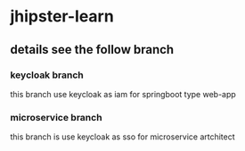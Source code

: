 # jhipster-learn

## details see the follow branch

### keycloak branch
this branch use keycloak as iam for springboot type web-app
### microservice branch
this branch is use keycloak as sso for microservice artchitect
